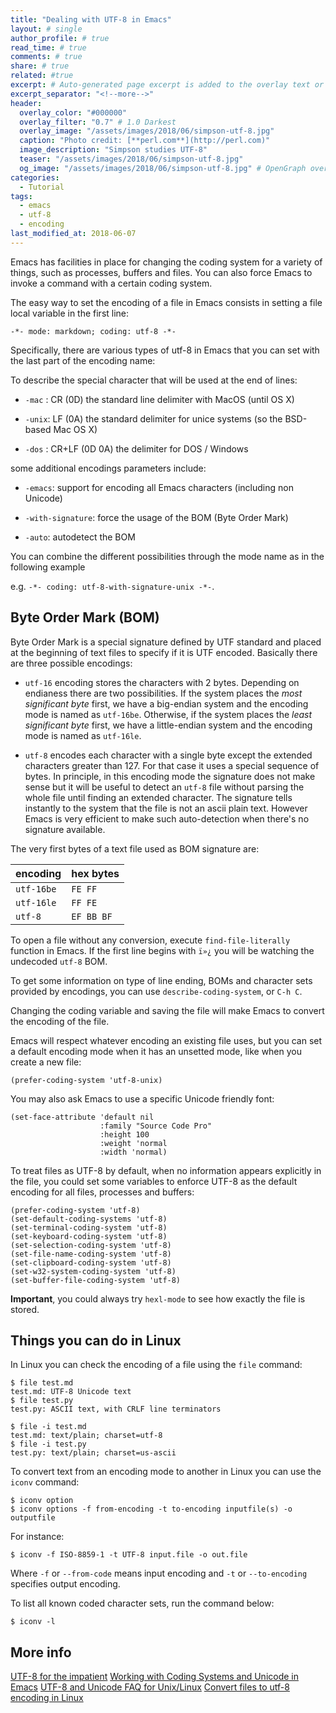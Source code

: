 ```yaml
---
title: "Dealing with UTF-8 in Emacs"
layout: # single
author_profile: # true
read_time: # true
comments: # true
share: # true
related: #true
excerpt: # Auto-generated page excerpt is added to the overlay text or can be overridden here.
excerpt_separator: "<!--more-->"
header:
  overlay_color: "#000000" 
  overlay_filter: "0.7" # 1.0 Darkest
  overlay_image: "/assets/images/2018/06/simpson-utf-8.jpg"
  caption: "Photo credit: [**perl.com**](http://perl.com)"
  image_description: "Simpson studies UTF-8"
  teaser: "/assets/images/2018/06/simpson-utf-8.jpg"
  og_image: "/assets/images/2018/06/simpson-utf-8.jpg" # OpenGraph override.
categories:
  - Tutorial
tags: 
  - emacs 
  - utf-8
  - encoding
last_modified_at: 2018-06-07
---
```


Emacs has facilities in place for changing the coding system for a variety of
things, such as processes, buffers and files. You can also force Emacs to invoke
a command with a certain coding system.

The easy way to set the encoding of a file in Emacs consists in setting a file
local variable in the first line:

```
-*- mode: markdown; coding: utf-8 -*-
```

Specifically, there are various types of utf-8 in Emacs that you can set with
the last part of the encoding name:

To describe the special character that will be used at the end of lines:

- `-mac` : CR (0D) the standard line delimiter with MacOS (until OS X)

- `-unix`: LF (0A) the standard delimiter for unice systems (so the BSD-based Mac OS X)

- `-dos` : CR+LF (0D 0A) the delimiter for DOS / Windows

some additional encodings parameters include:

- `-emacs`: support for encoding all Emacs characters (including non Unicode)

- `-with-signature`: force the usage of the BOM (Byte Order Mark)

- `-auto`: autodetect the BOM

You can combine the different possibilities through the mode name as in the following example

e.g. `-*- coding: utf-8-with-signature-unix -*-`.

## Byte Order Mark (BOM) ##

Byte Order Mark is a special signature defined by UTF standard and placed at the
beginning of text files to specify if it is UTF encoded. Basically there are three
possible encodings:

- `utf-16` encoding stores the characters with 2 bytes. Depending on endianess
  there are two possibilities. If the system places the *most significant byte*
  first, we have a big-endian system and the encoding mode is named as
  `utf-16be`. Otherwise, if the system places the *least significant byte*
  first, we have a little-endian system and the encoding mode is named as
  `utf-16le`.
  
- `utf-8` encodes each character with a single byte except the extended
  characters greater than 127. For that case it uses a special sequence of
  bytes. In principle, in this encoding mode the signature does not make sense
  but it will be useful to detect an `utf-8` file without parsing the whole file
  until finding an extended character. The signature tells instantly to the
  system that the file is not an ascii plain text. However Emacs is very
  efficient to make such auto-detection when there's no signature available.

The very first bytes of a text file used as BOM signature are:

 | encoding   | hex bytes  |
 |------------|------------|
 | `utf-16be` | `FE FF`    |
 | `utf-16le` | `FF FE`    |
 | `utf-8`    | `EF BB BF` |

To open a file without any conversion, execute `find-file-literally` function in
Emacs. If the first line begins with `ï»¿` you will be watching the undecoded
`utf-8` BOM.

To get some information on type of line ending, BOMs and character sets provided
by encodings, you can use `describe-coding-system`, or `C-h C`.

Changing the coding variable and saving the file will make Emacs to convert the
encoding of the file.

Emacs will respect whatever encoding an existing file uses, but you can set a default
encoding mode when it has an unsetted mode, like when you create a new file:

``` emacs-lisp
(prefer-coding-system 'utf-8-unix)
```

You may also ask Emacs to use a specific Unicode friendly font:

``` emacs-lisp
(set-face-attribute 'default nil
                    :family "Source Code Pro"
                    :height 100
                    :weight 'normal
                    :width 'normal)
```

To treat files as UTF-8 by default, when no information appears explicitly in
the file, you could set some variables to enforce UTF-8 as the default encoding
for all files, processes and buffers:

``` emacs-lisp
(prefer-coding-system 'utf-8)
(set-default-coding-systems 'utf-8)
(set-terminal-coding-system 'utf-8)
(set-keyboard-coding-system 'utf-8)
(set-selection-coding-system 'utf-8)
(set-file-name-coding-system 'utf-8)
(set-clipboard-coding-system 'utf-8)
(set-w32-system-coding-system 'utf-8)
(set-buffer-file-coding-system 'utf-8) 
```

**Important**, you could always try `hexl-mode` to see how exactly the file is stored.

## Things you can do in Linux ##

In Linux you can check the encoding of a file using the `file` command:

``` shell
$ file test.md
test.md: UTF-8 Unicode text
$ file test.py
test.py: ASCII text, with CRLF line terminators

$ file -i test.md
test.md: text/plain; charset=utf-8
$ file -i test.py
test.py: text/plain; charset=us-ascii
```

To convert text from an encoding mode to another in Linux you can use the `iconv` command:

``` shell
$ iconv option
$ iconv options -f from-encoding -t to-encoding inputfile(s) -o outputfile 
```

For instance:

``` shell
$ iconv -f ISO-8859-1 -t UTF-8 input.file -o out.file
```

Where `-f` or `--from-code` means input encoding and `-t` or `--to-encoding`
specifies output encoding.

To list all known coded character sets, run the command below:

``` shell
$ iconv -l
```

## More info ##

[UTF-8 for the
impatient](http://www.skybert.net/craftsmanship/utf-8-for-the-impatient/)
[Working with Coding Systems and Unicode in
Emacs](https://www.masteringemacs.org/article/working-coding-systems-unicode-emacs)
[UTF-8 and Unicode FAQ for
Unix/Linux](http://www.cl.cam.ac.uk/~mgk25/unicode.html)
[Convert files to utf-8 encoding in Linux](https://www.tecmint.com/convert-files-to-utf-8-encoding-in-linux/)
